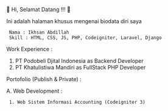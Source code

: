 👋 Hi, Selamat Datang !!! 👋

Ini adalah halaman khusus mengenai biodata diri saya

     Nama : Ikhsan Abdillah 
     Skill : HTML, CSS, JS, PHP, Codeigniter, Laravel, Django

Work Experience :
1. PT Podobeli Djital Indonesia as Backend Developer
2. PT Khatulistiwa Mandiri as FullStack PHP Developer

Portofolio (Publish & Private) :

A. Web Development :

     1. Web Sistem Informasi Accounting (Codeigniter 3)
